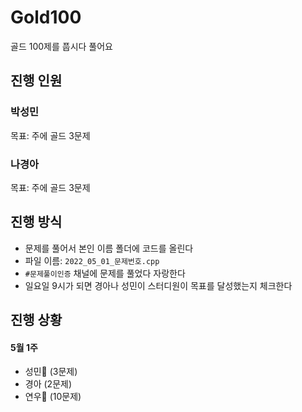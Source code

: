 # Gold100
골드 100제를 풉시다 풀어요

## 진행 인원

### 박성민

목표: 주에 골드 3문제

### 나경아

목표: 주에 골드 3문제

## 진행 방식

- 문제를 풀어서 본인 이름 폴더에 코드를 올린다
- 파일 이름: `2022_05_01_문제번호.cpp`
- `#문제풀이인증` 채널에 문제를 풀었다 자랑한다
- 일요일 9시가 되면 경아나 성민이 스터디원이 목표를 달성했는지 체크한다

## 진행 상황

#### 5월 1주

- 성민🏅 (3문제)
- 경아 (2문제)
- 연우🏅 (10문제)
